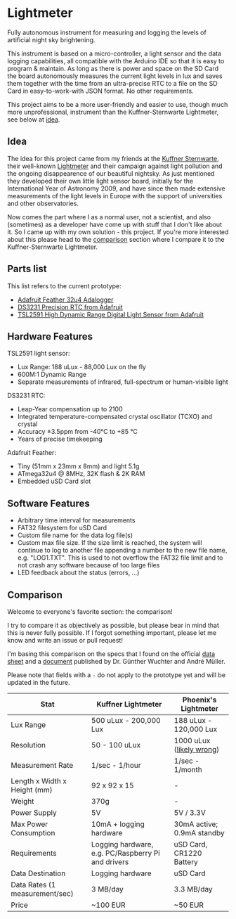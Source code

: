 # Lightmeter

Fully autonomous instrument for measuring and logging the levels of artificial night sky brightening.

This instrument is based on a micro-controller, a light sensor and the data logging capabilities, all compatible with the Arduino IDE so that it is easy to program & maintain. As long as there is power and space on the SD Card the board autonomously measures the current light levels in lux and saves them together with the time from an ultra-precise RTC to a file on the SD Card in easy-to-work-with JSON format. No other requirements.

This project aims to be a more user-friendly and easier to use, though much more unprofessional, instrument than the Kuffner-Sternwarte Lightmeter, see below at [idea](https://github.com/Phoenix1747/Lightmeter#idea).

## Idea

The idea for this project came from my friends at the [Kuffner Sternwarte](http://kuffner-sternwarte.at), their well-known [Lightmeter](http://hms.sternhell.at/lightwiki) and their campaign against light pollution and the ongoing disappearence of our beautiful nightsky. As just mentioned they developed their own little light sensor board, initially for the International Year of Astronomy 2009, and have since then made extensive measurements of the light levels in Europe with the support of universities and other observatories.

Now comes the part where I as a normal user, not a scientist, and also (sometimes) as a developer have come up with stuff that I don't like about it. So I came up with my own solution - this project. If you're more interested about this please head to the [comparison](https://github.com/Phoenix1747/Lightmeter#comparison) section where I compare it to the Kuffner-Sternwarte Lightmeter.

## Parts list

This list refers to the current prototype:

* [Adafruit Feather 32u4 Adalogger](https://learn.adafruit.com/adafruit-feather-32u4-adalogger/overview)
* [DS3231 Precision RTC from Adafruit](https://learn.adafruit.com/adafruit-ds3231-precision-rtc-breakout/overview)
* [TSL2591 High Dynamic Range Digital Light Sensor from Adafruit](https://learn.adafruit.com/adafruit-tsl2591)

## Hardware Features

TSL2591 light sensor:
* Lux Range: 188 uLux - 88,000 Lux on the fly
* 600M:1 Dynamic Range
* Separate measurements of infrared, full-spectrum or human-visible light

DS3231 RTC:
* Leap-Year compensation up to 2100
* Integrated temperature-compensated crystal oscillator (TCXO) and crystal
* Accuracy ±3.5ppm from -40°C to +85 °C
* Years of precise timekeeping

Adafruit Feather:
* Tiny (51mm x 23mm x 8mm) and light 5.1g
* ATmega32u4 @ 8MHz, 32K flash & 2K RAM 
* Embedded uSD Card slot

## Software Features

* Arbitrary time interval for measurements
* FAT32 filesystem for uSD Card
* Custom file name for the data log file(s)
* Custom max file size. If the size limit is reached, the system will continue to log to another file appending a number to the new file name, e.g. "LOG1.TXT". This is used to not overflow the FAT32 file limit and to not crash any software because of too large files
* LED feedback about the status (errors, ...)

## Comparison

Welcome to everyone's favorite section: the comparison!

I try to compare it as objectively as possible, but please bear in mind that this is never fully possible. If I forgot something important, please let me know and write an issue or pull request!

I'm basing this comparison on the specs that I found on the official [data sheet](http://hms.sternhell.at/lightwiki/images/3/30/Lightmeter_specifications.pdf) and a [document](http://hms.sternhell.at/lightwiki/images/a/a7/Mueller_Low_Cost_Luxmeter.pdf) published by Dr. Günther Wuchter and André Müller.

Please note that fields with a `-` do not apply to the prototype yet and will be updated in the future.

| Stat | Kuffner Lightmeter | Phoenix's Lightmeter |
| --- | --- | --- |
| Lux Range | 500 uLux - 200,000 Lux | 188 uLux - 120,000 Lux |
| Resolution | 50 - 100 uLux | 1000 uLux ([likely wrong](https://github.com/adafruit/Adafruit_TSL2591_Library/issues/22)) |
| Measurement Rate | 1/sec - 1/hour | 1/sec - 1/month |
| Length x Width x Height (mm) | 92 x 92 x 15 | - |
| Weight | 370g | - |
| Power Supply | 5V | 5V / 3.3V |
| Max Power Consumption | 10mA + logging hardware | 30mA active; 0.9mA standby |
| Requirements | Logging hardware, e.g. PC/Raspberry Pi and drivers | uSD Card, CR1220 Battery |
| Data Destination | Logging hardware | uSD Card |
| Data Rates (1 measurement/sec) | 3 MB/day | 3.3 MB/day |
| Price | ~100 EUR | ~50 EUR |
